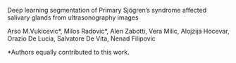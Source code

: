 Deep learning segmentation of Primary Sjögren’s syndrome affected salivary glands from ultrasonography images

Arso M.Vukicevic*, Milos Radovic*, Alen Zabotti, Vera Milic, Alojzija Hocevar, Orazio De Lucia, Salvatore De Vita, Nenad Filipovic 

*Authors equally contributed to this work.
